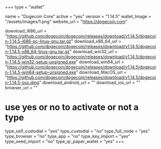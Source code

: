 +++
type = "wallet"

name = "Dogecoin Core"
active = "yes"
version = "1.14.5"
wallet_Image = "/assets/images/1.png"
website_url = "https://dogecoin.com"

download_i686_url = "https://github.com/dogecoin/dogecoin/releases/download/v1.14.5/dogecoin-1.14.5-i686-pc-linux-gnu.tar.gz"
download_x86_64_url = "https://github.com/dogecoin/dogecoin/releases/download/v1.14.5/dogecoin-1.14.5-x86_64-linux-gnu.tar.gz"
download_win32_url = "https://github.com/dogecoin/dogecoin/releases/download/v1.14.5/dogecoin-1.14.5-win32-setup-unsigned.exe"
download_win64_url = "https://github.com/dogecoin/dogecoin/releases/download/v1.14.5/dogecoin-1.14.5-win64-setup-unsigned.exe"
download_MacOS_url = "https://github.com/dogecoin/dogecoin/releases/download/v1.14.5/dogecoin-1.14.5-osx.dmg"
download_android_url = ""
download_ios_url = ""
browser_url = ""

# use yes or no to activate or not a type
type_self_custodial = "yes"
type_custodial = "no"
type_full_node = "yes"
type_browser = "no"
type_app = "no"
type_key_import = "yes"
type_seed_import = "no"
type_qr_paper_wallet = "yes"
+++